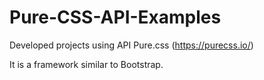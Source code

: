 # Pure-CSS-API-Examples
Developed projects using API Pure.css (https://purecss.io/)

It is a framework similar to Bootstrap.
